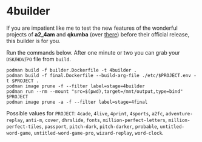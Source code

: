 # 4builder

If you are impatient like me to test the new features of the wonderful projects of **a2_4am** and **qkumba** (over [there](https://github.com/a2-4am?tab=repositories)) before their official release, this builder is for you.

Run the commands below. After one minute or two you can grab your `DSK`/`HDV`/`PO` file from `build`.

```shell
podman build -f builder.Dockerfile -t 4builder .
podman build -f final.Dockerfile --build-arg-file ./etc/$PROJECT.env -t $PROJECT .
podman image prune -f --filter label=stage=4builder
podman run --rm --mount "src=$(pwd),target=/mnt/output,type=bind" $PROJECT
podman image prune -a -f --filter label=stage=4final
```

Possible values for `PROJECT`: `4cade`, `4live`, `4print`, `4sports`, `a2fc`, `adventure-replay`, `anti-m`, `cover`, `dhrslide`, `fonts`, `million-perfect-letters`, `million-perfect-tiles`, `passport`, `pitch-dark`, `pitch-darker`, `probable`, `untitled-word-game`, `untitled-word-game-pro`, `wizard-replay`, `word-clock`.
